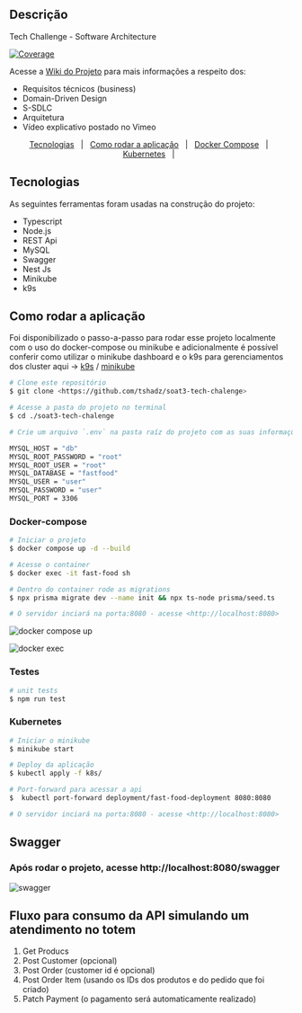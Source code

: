 ## Descrição

Tech Challenge - Software Architecture

[![Coverage](https://sonarcloud.io/api/project_badges/measure?project=tshadz-fiap-postech-soat3_order-api&metric=coverage)](https://sonarcloud.io/summary/new_code?id=tshadz-fiap-postech-soat3_order-api)

Acesse a [Wiki do Projeto](https://github.com/tshadz/soat3-tech-chalenge/wiki) para mais informações a respeito dos:

* Requisitos técnicos (business)
* Domain-Driven Design
* S-SDLC
* Arquitetura
* Vídeo explicativo postado no Vimeo

<p align="center">
  <a href="#tecnologias">Tecnologias</a> &#xa0; | &#xa0;
  <a href="#running">Como rodar a aplicação</a> &#xa0; | &#xa0;
  <a href="#docker-compose">Docker Compose</a> &#xa0; | &#xa0;
  <a href="#kubernetes">Kubernetes</a> &#xa0; | &#xa0;
</p>

<h2 id="tecnologias"> Tecnologias </h2>

As seguintes ferramentas foram usadas na construção do projeto:

* Typescript
* Node.js
* REST Api
* MySQL
* Swagger
* Nest Js
* Minikube
* k9s

<h2 id="running"> Como rodar a aplicação </h2>

Foi disponibilizado o passo-a-passo para rodar esse projeto localmente com o uso do docker-compose ou minikube e adicionalmente é possível conferir como utilizar o minikube dashboard e o k9s para gerenciamentos dos cluster aqui -> [k9s](docs/k9s.md) / [minikube](docs/minikube.md)

```bash
# Clone este repositório
$ git clone <https://github.com/tshadz/soat3-tech-chalenge>

# Acesse a pasta do projeto no terminal
$ cd ./soat3-tech-chalenge

# Crie um arquivo `.env` na pasta raíz do projeto com as suas informações:

MYSQL_HOST = "db"
MYSQL_ROOT_PASSWORD = "root"
MYSQL_ROOT_USER = "root"
MYSQL_DATABASE = "fastfood"
MYSQL_USER = "user"
MYSQL_PASSWORD = "user"
MYSQL_PORT = 3306
```
<h3 id="docker-compose"> Docker-compose </h3>

```bash
# Iniciar o projeto
$ docker compose up -d --build

# Acesse o container
$ docker exec -it fast-food sh

# Dentro do container rode as migrations
$ npx prisma migrate dev --name init && npx ts-node prisma/seed.ts

# O servidor inciará na porta:8080 - acesse <http://localhost:8080>
```
![docker compose up](https://github.com/tshadz/soat3-tech-chalenge/assets/80704054/7fa20867-2b2a-4bec-8ce2-02d886ce0897)

![docker exec](https://github.com/tshadz/soat3-tech-chalenge/assets/80704054/5ae747af-2371-439c-9bcf-1408cb2f9a6b)


### Testes

```bash
# unit tests
$ npm run test

```
<h3 id="kubernetes"> Kubernetes </h3>

```bash
# Iniciar o minikube
$ minikube start

# Deploy da aplicação
$ kubectl apply -f k8s/

# Port-forward para acessar a api
$  kubectl port-forward deployment/fast-food-deployment 8080:8080

# O servidor inciará na porta:8080 - acesse <http://localhost:8080>

```
## Swagger

### Após rodar o projeto, acesse http://localhost:8080/swagger
![swagger](https://github.com/tshadz/soat3-tech-chalenge/assets/80704054/f5ba4ca7-a7b4-4dc8-9d0c-3c3c2f7cd2c7)

## Fluxo para consumo da API simulando um atendimento no totem

1. Get Producs
2. Post Customer (opcional)
3. Post Order (customer id é opcional)
4. Post Order Item (usando os IDs dos produtos e do pedido que foi criado)
5. Patch Payment (o pagamento será automaticamente realizado)

